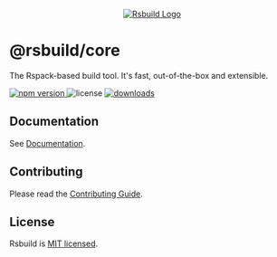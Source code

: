 <p align="center">
  <a href="https://rsbuild.rs" target="blank"><img src="https://assets.rspack.rs/rsbuild/rsbuild-banner.png" alt="Rsbuild Logo" /></a>
</p>

# @rsbuild/core

The Rspack-based build tool. It's fast, out-of-the-box and extensible.

<p>
  <a href="https://npmjs.com/package/@rsbuild/core">
   <img src="https://img.shields.io/npm/v/@rsbuild/core?style=flat-square&colorA=564341&colorB=EDED91" alt="npm version" />
  </a>
  <img src="https://img.shields.io/badge/License-MIT-blue.svg?style=flat-square&colorA=564341&colorB=EDED91" alt="license" />
  <a href="https://npmcharts.com/compare/@rsbuild/core?minimal=true"><img src="https://img.shields.io/npm/dm/@rsbuild/core.svg?style=flat-square&colorA=564341&colorB=EDED91" alt="downloads" /></a>
</p>

## Documentation

See [Documentation](https://rsbuild.rs/).

## Contributing

Please read the [Contributing Guide](https://github.com/web-infra-dev/rsbuild/blob/main/CONTRIBUTING.md).

## License

Rsbuild is [MIT licensed](https://github.com/web-infra-dev/rsbuild/blob/main/LICENSE).
